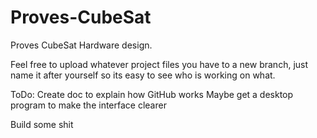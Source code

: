 # Proves-CubeSat

Proves CubeSat Hardware design.

Feel free to upload whatever project files you have to a new branch, just name it after yourself so its easy to see who is working on what.

ToDo:
Create doc to explain how GitHub works
Maybe get a desktop program to make the interface clearer

Build some shit
